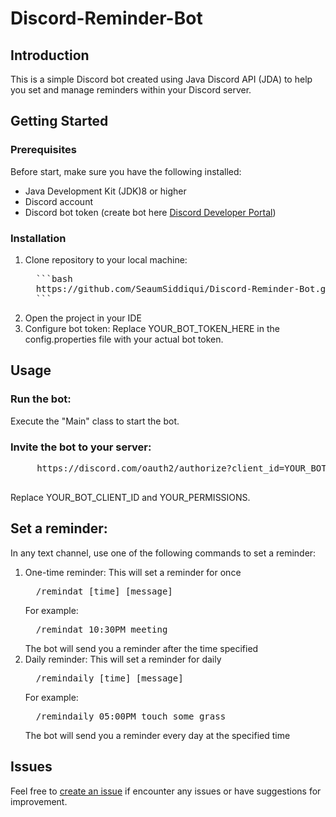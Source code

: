 # Discord-Reminder-Bot

## Introduction
This is a simple Discord bot created using Java Discord API (JDA) to help you set and manage reminders within your Discord server.

## Getting Started
### Prerequisites
Before start, make sure you have the following installed:

* Java Development Kit (JDK)8 or higher
* Discord account
* Discord bot token (create bot here [Discord Developer Portal](https://discord.com/developers/applications "open developer portal"))

### Installation
1. Clone repository to your local machine:
   <pre>
     ```bash
     https://github.com/SeaumSiddiqui/Discord-Reminder-Bot.git
     ```
   </pre>
2. Open the project in your IDE
3. Configure bot token:
   Replace YOUR_BOT_TOKEN_HERE in the config.properties file with your actual bot token.

## Usage
### Run the bot:
   Execute the "Main" class to start the bot.
   
### Invite the bot to your server:
   <pre>
     https://discord.com/oauth2/authorize?client_id=YOUR_BOT_CLIENT_ID&scope=bot&permissions=YOUR_PERMISSIONS
   </pre>
   Replace YOUR_BOT_CLIENT_ID and YOUR_PERMISSIONS.
   
## Set a reminder:
   In any text channel, use one of the following commands to set a reminder:
   1. One-time reminder:
      This will set a reminder for once
      <pre>
        /remindat [time] [message]
      </pre>
      For example:
      <pre>
        /remindat 10:30PM meeting
      </pre>
      The bot will send you a reminder after the time specified
   3. Daily reminder:
      This will set a reminder for daily
      <pre>
        /remindaily [time] [message]
      </pre>
      For example:
      <pre>
        /remindaily 05:00PM touch some grass
      </pre>
      The bot will send you a reminder every day at the specified time
   
   ## Issues
   Feel free to [create an issue](https://github.com/SeaumSiddiqui/Discord-Reminder-Bot/issues/new "new issue") if encounter any issues or have suggestions for improvement.
   
